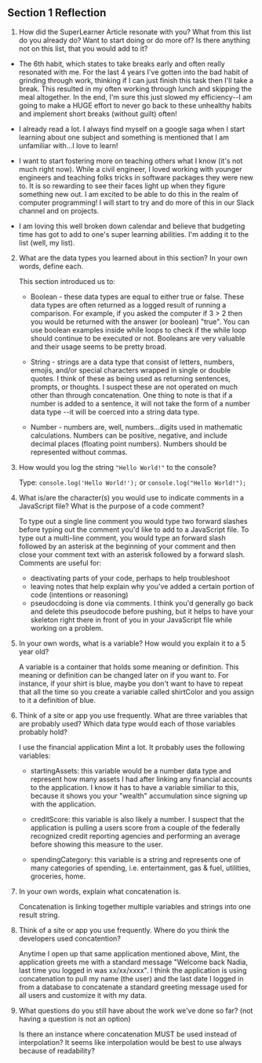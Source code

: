 ## Section 1 Reflection

1. How did the SuperLearner Article resonate with you? What from this list do you already do? Want to start doing or do more of? Is there anything not on this list, that you would add to it?
  - The 6th habit, which states to take breaks early and often really          resonated with me. For the last 4 years I've gotten into the bad habit of grinding through work, thinking if I can just finish this task then I'll take a break. This resulted in my often working through lunch and skipping the meal altogether. In the end, I'm sure this just slowed my efficiency--I am going to make a HUGE effort to never go back to these unhealthy habits and implement short breaks (without guilt) often!

  - I already read a lot. I always find myself on a google saga when I start learning about one subject and something is mentioned that I am unfamiliar with...I love to learn!

  - I want to start fostering more on teaching others what I know (it's not much right now). While a civil engineer, I loved working with younger engineers and teaching folks tricks in software packages they were new to. It is so rewarding to see their faces light up when they figure something new out. I am excited to be able to do this in the realm of computer programming! I will start to try and do more of this in our Slack channel and on projects.

  - I am loving this well broken down calendar and believe that budgeting time has got to add to one's super learning abilities. I'm adding it to the list (well, my list).

2. What are the data types you learned about in this section? In your own words, define each.

    This section introduced us to:
      * Boolean - these data types are equal to either true or false. These data types are often returned as a logged result of running a comparison. For example, if you asked the computer if 3 > 2 then you would be returned with the answer (or boolean) "true". You can use boolean examples inside while loops to check if the while loop should continue to be executed or not. Booleans are very valuable and their usage seems to be pretty broad.

      * String - strings are a data type that consist of letters, numbers, emojis, and/or special characters wrapped in single or double quotes. I think of these as being used as returning sentences, prompts, or thoughts. I suspect these are not operated on much other than through concatenation. One thing to note is that if a number is added to a sentence, it will not take the form of a number data type --it will be coerced into a string data type.

      * Number - numbers are, well, numbers...digits used in mathematic calculations. Numbers can be positive, negative, and include decimal places (floating point numbers). Numbers should be represented without commas.

3. How would you log the string `"Hello World!"` to the console?

      Type: `console.log('Hello World!');` or `console.log("Hello World!");`

4. What is/are the character(s) you would use to indicate comments in a JavaScript file? What is the purpose of a code comment?

    To type out a single line comment you would type two forward slashes before typing out the comment you'd like to add to a JavaScript file. To type out a multi-line comment, you would type an forward slash followed by an asterisk at the beginning of your comment and then close your comment text with an asterisk followed by a forward slash. Comments are useful for:

      - deactivating parts of your code, perhaps to help troubleshoot
      - leaving notes that help explain why you've added a certain portion of code (intentions or reasoning)
      - pseudocdoing is done via comments. I think you'd generally go back and delete this pseudocode before pushing, but it helps to have your skeleton right there in front of you in your JavaScript file while working on a problem.


5. In your own words, what is a variable? How would you explain it to a 5 year old?

    A variable is a container that holds some meaning or definition. This meaning or definition can be changed later on if you want to. For instance, if your shirt is blue, maybe you don't want to have to repeat that all the time so you create a variable called shirtColor and you assign to it a definition of blue.


6. Think of a site or app you use frequently. What are three variables that are probably used? Which data type would each of those variables probably hold?

    I use the financial application Mint a lot. It probably uses the following variables:

    - startingAssets: this variable would be a number data type and represent how many assets I had after linking any financial accounts to the application. I know it has to have a variable similiar to this, because it shows you your "wealth" accumulation since signing up with the application.

    - creditScore: this variable is also likely a number. I suspect that the application is pulling a users score from a couple of the federally recognized credit reporting agencies and performing an average before showing this measure to the user.

    - spendingCategory: this variable is a string and represents one of many categories of spending, i.e. entertainment, gas & fuel, utilities, groceries, home.

7. In your own words, explain what concatenation is.

    Concatenation is linking together multiple variables and strings into one result string.

8. Think of a site or app you use frequently. Where do you think the developers used concatention?

    Anytime I open up that same application mentioned above, Mint, the application greets me with a standard message "Welcome back Nadia, last time you logged in was xx/xx/xxxx". I think the application is using concatenation to pull my name (the user) and the last date I logged in from a database to concatenate a standard greeting message used for all users and customize it with my data.

9. What questions do you still have about the work we've done so far? (not having a question is not an option)

    Is there an instance where concatenation MUST be used instead of interpolation? It seems like interpolation would be best to use always because of readability?
